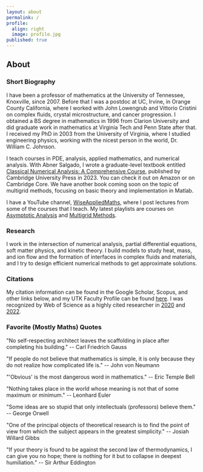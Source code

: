 ```yaml
---
layout: about
permalink: /
profile:
  align: right
  image: profile.jpg
published: true
---
```


## About

### Short Biography
I have been a professor of mathematics at the University of Tennessee, Knoxville, since 2007. Before that I was a postdoc at UC, Irvine, in Orange County California, where I worked with John Lowengrub and Vittorio Cristini on complex fluids, crystal microstructure, and cancer progression. I obtained a BS degree in mathematics in 1996 from Clarion University and did graduate work in mathematics at Virginia Tech and Penn State after that. I received my PhD in 2003 from the University of Virginia, where I studied engineering physics, working with the nicest person in the world, Dr. William C. Johnson.

I teach courses in PDE, analysis, applied mathematics, and numerical analysis. With Abner Salgado, I wrote a graduate-level textbook entitled [Classical Numerical Analysis: A Comprehensive Course](https://doi.org/10.1017/9781108942607), published by Cambridge University Press in 2023. You can check it out on Amazon or on Cambridge Core. We have another book coming soon on the topic of multigrid methods, focusing on basic theory and implementation in Matlab.

I have a YouTube channel, [WiseAppliedMaths](http://www.youtube.com/@WiseAppliedMaths), where I post lectures from some of the courses that I teach. My latest playlists are courses on [Asymptotic Analysis](https://youtube.com/playlist?list=PLRC4Oo56zlKnNSCDSSny82UppC2-sCpeW&si=yZ-ix4LtlLVWlb5B) and [Multigrid Methods](https://youtube.com/playlist?list=PLRC4Oo56zlKk4oq6_nl38iy_R-12oOXj4&si=x_30AKDhYsrRKxJj).

### Research
I work in the intersection of numerical analysis, partial differential equations, soft matter physics, and kinetic theory. I build models to study heat, mass, and ion flow and the formation of interfaces in complex fluids and materials, and I try to design efficient numerical methods to get approximate solutions.

### Citations
My citation information can be found in the Google Scholar, Scopus, and other links below, and my UTK Faculty Profile can be found [here](https://faculty.utk.edu/Steven.Wise). I was recognized by Web of Science as a highly cited researcher in [2020](https://recognition.webofscience.com/awards/highly-cited/2020/) and [2022](https://recognition.webofscience.com/awards/highly-cited/2022/). 

### Favorite (Mostly Maths) Quotes

"No self-respecting architect leaves the scaffolding in place after completing his building." -- Carl Friedrich Gauss

"If people do not believe that mathematics is simple, it is only because they do not realize how complicated life is." -- John von Neumann

"'Obvious' is the most dangerous word in mathematics." -- Eric Temple Bell

"Nothing takes place in the world whose meaning is not that of some maximum or minimum." -- Leonhard Euler

"Some ideas are so stupid that only intellectuals (professors) believe them." -- George Orwell

"One of the principal objects of theoretical research is to find the point of view from which the subject appears in the greatest simplicity." -- Josiah Willard Gibbs

"If your theory is found to be against the second law of thermodynamics, I can give you no hope; there is nothing for it but to collapse in deepest humiliation." -- Sir Arthur Eddington
